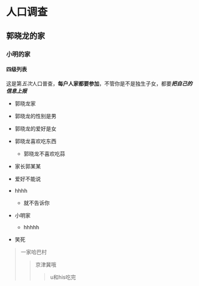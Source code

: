 # 人口调查
## 郭晓龙的家
### 小明的家
#### 四级列表

这是第*五次*人口普查，**每户人家都要参加**，不管你是不是独生子女，都要***把自己的信息上报***

* 郭晓龙家
 * 郭晓龙的性别是男
 * 郭晓龙的爱好是女
 * 郭晓龙喜欢吃东西
     * 郭晓龙不喜欢吃蒜
* 家长郭某某
 * 爱好不能说
 * hhhh
   * 就不告诉你

* 小明家
  * hhhhh
* 笑死

> 一家哈巴村
>> 京津冀哦
>>> u和his吃完